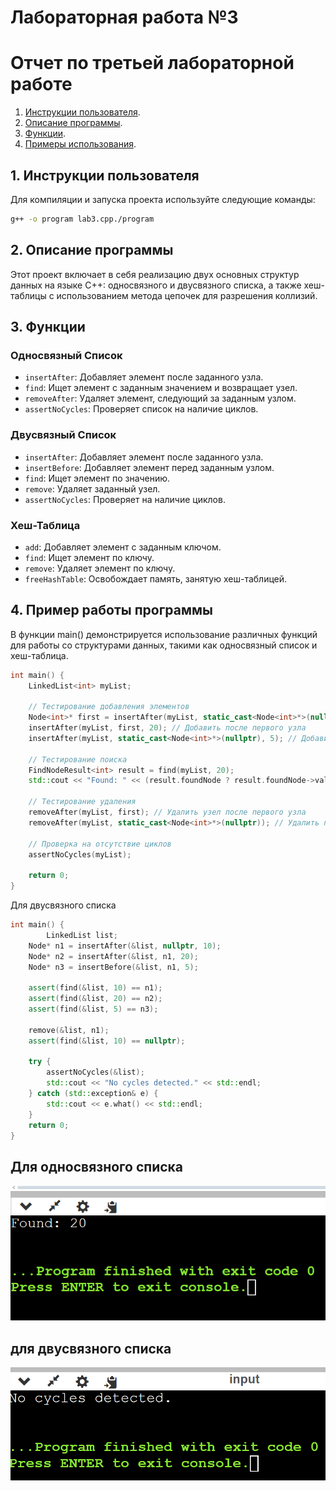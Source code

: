 # Лабораторная работа №3
# Отчет по третьей лабораторной работе

1. [Инструкции пользователя](#1-инструкции-пользователя).
2. [Описание программы](#2-описание-программы).
3. [Функции](#3-функции-поиска).
4. [Примеры использования](#4-пример-использования).

## 1. Инструкции пользователя
Для компиляции и запуска проекта используйте следующие команды:

```bash
g++ -o program lab3.cpp./program
```

## 2. Описание программы
Этот проект включает в себя реализацию двух основных структур данных на языке C++: односвязного и двусвязного списка, а также хеш-таблицы с использованием метода цепочек для разрешения коллизий.


## 3. Функции 

### Односвязный Список

- `insertAfter`: Добавляет элемент после заданного узла.
- `find`: Ищет элемент с заданным значением и возвращает узел.
- `removeAfter`: Удаляет элемент, следующий за заданным узлом.
- `assertNoCycles`: Проверяет список на наличие циклов.

### Двусвязный Список

- `insertAfter`: Добавляет элемент после заданного узла.
- `insertBefore`: Добавляет элемент перед заданным узлом.
- `find`: Ищет элемент по значению.
- `remove`: Удаляет заданный узел.
- `assertNoCycles`: Проверяет на наличие циклов.

### Хеш-Таблица

- `add`: Добавляет элемент с заданным ключом.
- `find`: Ищет элемент по ключу.
- `remove`: Удаляет элемент по ключу.
- `freeHashTable`: Освобождает память, занятую хеш-таблицей.


## 4. Пример работы программы
В функции main() демонстрируется использование различных функций для работы со структурами данных, такими как односвязный список и хеш-таблица.

```cpp 
int main() {
    LinkedList<int> myList;

    // Тестирование добавления элементов
    Node<int>* first = insertAfter(myList, static_cast<Node<int>*>(nullptr), 10); // Добавить в начало
    insertAfter(myList, first, 20); // Добавить после первого узла
    insertAfter(myList, static_cast<Node<int>*>(nullptr), 5); // Добавить в начало

    // Тестирование поиска
    FindNodeResult<int> result = find(myList, 20);
    std::cout << "Found: " << (result.foundNode ? result.foundNode->value : -1) << std::endl;

    // Тестирование удаления
    removeAfter(myList, first); // Удалить узел после первого узла
    removeAfter(myList, static_cast<Node<int>*>(nullptr)); // Удалить первый узел

    // Проверка на отсутствие циклов
    assertNoCycles(myList);

    return 0;
}
```
Для двусвязного списка
```cpp
int main() {
        LinkedList list;
    Node* n1 = insertAfter(&list, nullptr, 10);
    Node* n2 = insertAfter(&list, n1, 20);
    Node* n3 = insertBefore(&list, n1, 5);

    assert(find(&list, 10) == n1);
    assert(find(&list, 20) == n2);
    assert(find(&list, 5) == n3);

    remove(&list, n1);
    assert(find(&list, 10) == nullptr);

    try {
        assertNoCycles(&list);
        std::cout << "No cycles detected." << std::endl;
    } catch (std::exception& e) {
        std::cout << e.what() << std::endl;
    }
    return 0;
}
```
## Для односвязного списка
![Пример работы программы](sample.png)
## для двусвязного списка
![Пример работы программы2](sample1.png)